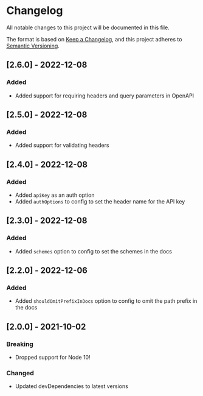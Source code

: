 # Changelog

All notable changes to this project will be documented in this file.

The format is based on [Keep a Changelog](https://keepachangelog.com/en/1.0.0/),
and this project adheres to [Semantic Versioning](https://semver.org/spec/v2.0.0.html).

## [2.6.0] - 2022-12-08

### Added

- Added support for requiring headers and query parameters in OpenAPI

## [2.5.0] - 2022-12-08

### Added

- Added support for validating headers

## [2.4.0] - 2022-12-08

### Added

- Added `apiKey` as an auth option
- Added `authOptions` to config to set the header name for the API key

## [2.3.0] - 2022-12-08

### Added

- Added `schemes` option to config to set the schemes in the docs

## [2.2.0] - 2022-12-06

### Added

- Added `shouldOmitPrefixInDocs` option to config to omit the path prefix in the docs

## [2.0.0] - 2021-10-02

### Breaking

- Dropped support for Node 10!

### Changed

- Updated devDependencies to latest versions
